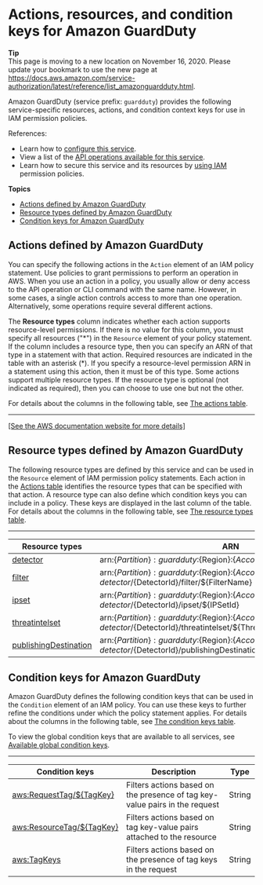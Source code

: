 # Actions, resources, and condition keys for Amazon GuardDuty<a name="list_amazonguardduty"></a>

**Tip**  
This page is moving to a new location on November 16, 2020\. Please update your bookmark to use the new page at [https://docs\.aws\.amazon\.com/service\-authorization/latest/reference/list\_amazonguardduty\.html](https://docs.aws.amazon.com/service-authorization/latest/reference/list_amazonguardduty.html)\. 

Amazon GuardDuty \(service prefix: `guardduty`\) provides the following service\-specific resources, actions, and condition context keys for use in IAM permission policies\.

References:
+ Learn how to [configure this service](https://docs.aws.amazon.com/guardduty/latest/ug/what-is-guardduty.html)\.
+ View a list of the [API operations available for this service](https://docs.aws.amazon.com/guardduty/latest/APIReference/Welcome.html)\.
+ Learn how to secure this service and its resources by [using IAM](https://docs.aws.amazon.com/guardduty/latest/ug/guardduty_managing_access.html) permission policies\.

**Topics**
+ [Actions defined by Amazon GuardDuty](#amazonguardduty-actions-as-permissions)
+ [Resource types defined by Amazon GuardDuty](#amazonguardduty-resources-for-iam-policies)
+ [Condition keys for Amazon GuardDuty](#amazonguardduty-policy-keys)

## Actions defined by Amazon GuardDuty<a name="amazonguardduty-actions-as-permissions"></a>

You can specify the following actions in the `Action` element of an IAM policy statement\. Use policies to grant permissions to perform an operation in AWS\. When you use an action in a policy, you usually allow or deny access to the API operation or CLI command with the same name\. However, in some cases, a single action controls access to more than one operation\. Alternatively, some operations require several different actions\.

The **Resource types** column indicates whether each action supports resource\-level permissions\. If there is no value for this column, you must specify all resources \("\*"\) in the `Resource` element of your policy statement\. If the column includes a resource type, then you can specify an ARN of that type in a statement with that action\. Required resources are indicated in the table with an asterisk \(\*\)\. If you specify a resource\-level permission ARN in a statement using this action, then it must be of this type\. Some actions support multiple resource types\. If the resource type is optional \(not indicated as required\), then you can choose to use one but not the other\.

For details about the columns in the following table, see [The actions table](reference_policies_actions-resources-contextkeys.md#actions_table)\.


****  
[\[See the AWS documentation website for more details\]](http://docs.aws.amazon.com/IAM/latest/UserGuide/list_amazonguardduty.html)

## Resource types defined by Amazon GuardDuty<a name="amazonguardduty-resources-for-iam-policies"></a>

The following resource types are defined by this service and can be used in the `Resource` element of IAM permission policy statements\. Each action in the [Actions table](#amazonguardduty-actions-as-permissions) identifies the resource types that can be specified with that action\. A resource type can also define which condition keys you can include in a policy\. These keys are displayed in the last column of the table\. For details about the columns in the following table, see [The resource types table](reference_policies_actions-resources-contextkeys.md#resources_table)\.


****  

| Resource types | ARN | Condition keys | 
| --- | --- | --- | 
|   [ detector ](https://docs.aws.amazon.com/guardduty/latest/ug/guardduty_managing_access.html#guardduty-resources)  |  arn:$\{Partition\}:guardduty:$\{Region\}:$\{Account\}:detector/$\{DetectorId\}  |   [ aws:ResourceTag/$\{TagKey\} ](#amazonguardduty-aws_ResourceTag___TagKey_)   | 
|   [ filter ](https://docs.aws.amazon.com/guardduty/latest/ug/guardduty_managing_access.html#guardduty-resources)  |  arn:$\{Partition\}:guardduty:$\{Region\}:$\{Account\}:detector/$\{DetectorId\}/filter/$\{FilterName\}  |   [ aws:ResourceTag/$\{TagKey\} ](#amazonguardduty-aws_ResourceTag___TagKey_)   | 
|   [ ipset ](https://docs.aws.amazon.com/guardduty/latest/ug/guardduty_managing_access.html#guardduty-resources)  |  arn:$\{Partition\}:guardduty:$\{Region\}:$\{Account\}:detector/$\{DetectorId\}/ipset/$\{IPSetId\}  |   [ aws:ResourceTag/$\{TagKey\} ](#amazonguardduty-aws_ResourceTag___TagKey_)   | 
|   [ threatintelset ](https://docs.aws.amazon.com/guardduty/latest/ug/guardduty_managing_access.html#guardduty-resources)  |  arn:$\{Partition\}:guardduty:$\{Region\}:$\{Account\}:detector/$\{DetectorId\}/threatintelset/$\{ThreatIntelSetId\}  |   [ aws:ResourceTag/$\{TagKey\} ](#amazonguardduty-aws_ResourceTag___TagKey_)   | 
|   [ publishingDestination ](https://docs.aws.amazon.com/guardduty/latest/ug/guardduty_managing_access.html#guardduty-resources)  |  arn:$\{Partition\}:guardduty:$\{Region\}:$\{Account\}:detector/$\{DetectorId\}/publishingDestination/$\{PublishingDestinationId\}  |  | 

## Condition keys for Amazon GuardDuty<a name="amazonguardduty-policy-keys"></a>

Amazon GuardDuty defines the following condition keys that can be used in the `Condition` element of an IAM policy\. You can use these keys to further refine the conditions under which the policy statement applies\. For details about the columns in the following table, see [The condition keys table](reference_policies_actions-resources-contextkeys.md#context_keys_table)\.

To view the global condition keys that are available to all services, see [Available global condition keys](reference_policies_condition-keys.html#AvailableKeys)\.


****  

| Condition keys | Description | Type | 
| --- | --- | --- | 
|   [ aws:RequestTag/$\{TagKey\} ](https://docs.aws.amazon.com/IAM/latest/UserGuide/reference_policies_condition-keys.html#condition-keys-requesttag)  | Filters actions based on the presence of tag key\-value pairs in the request | String | 
|   [ aws:ResourceTag/$\{TagKey\} ](https://docs.aws.amazon.com/IAM/latest/UserGuide/reference_policies_condition-keys.html#condition-keys-resourcetag)  | Filters actions based on tag key\-value pairs attached to the resource | String | 
|   [ aws:TagKeys ](https://docs.aws.amazon.com/IAM/latest/UserGuide/reference_policies_condition-keys.html#condition-keys-tagkeys)  | Filters actions based on the presence of tag keys in the request | String | 